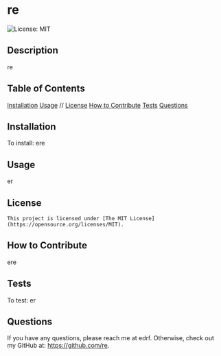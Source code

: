 # re

![License: MIT](https://img.shields.io/badge/License-MIT-yellow.svg)

## Description
re

## Table of Contents
[Installation](#installation)
[Usage](#usage)
// [License](#license)
[How to Contribute](#how-to-contribute)
[Tests](#tests)
[Questions](#questions)

## Installation
To install:
ere

## Usage
er

## License
    This project is licensed under [The MIT License](https://opensource.org/licenses/MIT).

## How to Contribute
ere

## Tests
To test:
er

## Questions
If you have any questions, please reach me at edrf. Otherwise, check out my GitHub at: https://github.com/re.
